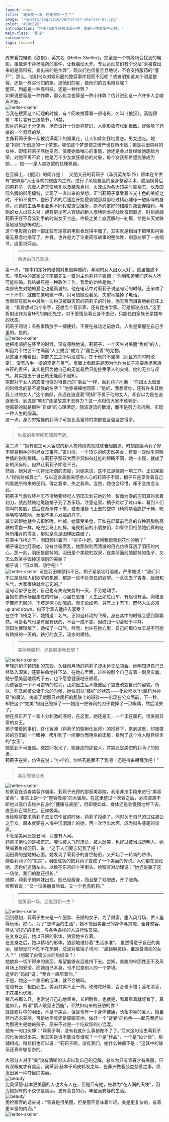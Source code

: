 ```yaml
---
layout: post
title: "是美丽一场，还是狼狈一生？"
image: "/assets/img/2016/08/helter-skelter-07.jpg"
color: "#7D669E"
introduction: "恃美行凶与恃强凌弱一样，都是一种爆发户心理。"
main-class: "影评"
categories: 
tags: [movie]
---
```


周末看完电影《狼狈》，英文名《Helter Skelter》。完全是一个机缘巧合找到的电影。事情源于孙杨嗑药的事件，让我脑动大开。专业运动员们有个说法“未被查出来的是高科技，查出来的是作弊”，观众们也信誓旦旦地说，不会支持服药的“僵尸”，那么，他们何以对娱乐圈的整容事件视而不见呢？或者明知道某个明星整容，还是一样买他们的账，追他们的星，做他们的五毛粉丝呢？  
整容，到底是一种高科技，还是一种作弊？  
如果说整容是一种作弊，那么化妆也算是一种小作弊？估计说到这一点许多人会嘘声不断。  
![helter-skelter](/assets/img/2016/08/helter-skelter-02.jpg)  
当我在搜索这个问题的时候，有个网友推荐看一部电影，名叫《狼狈》。高能预警：本片含有三级情节，18禁。  
 影片的色彩十分饱满，场景设计十分诡异梦幻，人物形象夸张到极致。好像嗑了药做的一个奇怪的梦。  
 主角莉莉子像一朵被浇满毒汁的罂粟花，让人如此如狂地爱恋。男女通吃。她是“妈妈”所创造的一个梦想，哪怕这个梦想使之破产也在所不惜；她是羽田崇拜的女神，即使莉莉子骂她变态，驱使她做唯心的事情，她还是会以曾经给她跪舔为荣，对她不离不弃；她是万千少女疯狂模仿的对象，每个女孩都希望能够成为她.......  她——是人类欲望的处理机器。  

在豆瓣上，《狼狈》的简介是：　又肥又丑的莉莉子（泽尻英龙华 饰）原本在专供有“肥妹廦”人士寻欢的夜店内工作。进行了风险极高的全身整容手术，脱胎换骨后的莉莉子，凭着人造天使脸孔以及魔鬼身材，火速成为各大顶尖时装杂志，以及国际名牌的御用模特，实现了一直以来的梦想。正当莉莉子享受着五光十色的美好之时，不知不觉中，整形手术的后遗症开始侵袭她那具那经过精心雕琢一触即碎的身体。而她的生活与事业也不同程度遭受挫折，原本约定好的结婚对象毁弃婚约，与别的女人出双入对；拥有更加可人容貌的新人模特则虎视眈眈奋起直追，时刻觊觎莉莉子好不容易到手的时尚女王宝座。终极之美土崩瓦解的一刹那，恰是从天堂跌落地狱的恐怖时刻。  
这个电影简介把一部比较有深意的电影表现得平庸了，其实就是相当于把电影内容毫无悬念地缩写了。并且，也许是为了注重简写故事的整体性，刻意曲解了一些细节。这里说两点。 

> ******************  
> 命运由自己掌握。  
> 

第一点，“原本约定好的结婚对象毁弃婚约，与别的女人出双入对”。这里描述不实。电影中的富家公子南部先生一直对主角莉莉子强调：“你明知道我们这种人不可能结婚。我结婚只是一种政治工作。我爱的始终是你。”  
南部先生对她的爱恋也是真诚的，他在电话中对莉莉子说这句话的时候，还亲吻了一下汗巾，就像在亲吻她一样。只可惜她没看见，失望地挂掉了电话。  
当南部在影片中最后一次约见被毁灭前的莉莉子的时候，他无奈而沮丧地躺在床上说：“我曾想过当个水手，还想当个音乐家，还有昆虫学家。可是都没成功。”这里折射出作为富N代的南部先生，对于爱情及事业身不由己，只能任由家族长辈摆布的状态。  
莉莉子则说：有些事情放手一搏便好。不要在成功之前放弃。人生是掌握在自己手里的。是的。  
![helter-skelter](/assets/img/2016/08/helter-skelter-06.jpg)  
她把南部拥在怀里的时候，深有感触地说。莉莉子，一个天生对美丽“免疫”的人，却因为不怕苦不怕痛而“人工蜕变”成为了“国色天香”的尤物。  
从这里不难看出，南部先生之所以没成功，在于他的不坚持（而且方向时时改变），没有放手一搏的坚定与勇气。表面上看起来是因为他作为长子需要承担家族兴旺的责任，其实是因为他自己的无能最后只能接受家人的安排。他的无奈与叹气，其实是出于自己的无能而不自知。  
南部对于女人的态度也像对待自己的“事业”一样，当莉莉子问他：“你跟太太做爱的时候念的是不是我的名字？”他赤裸裸地回答：“是的，我想着你，还有许多其他我上过的女人。”这个南部，永远在追逐着“明知”不属于他的女人，却自以为是在追逐爱情。到底是“明知”还是故意不去努力？这一点相信大家不难判断。  
他需要的就是那种“自虐”的心理满足，随波逐流的散漫，而不是努力去折腾，实现一种人生的圆满。  
这一点，身为穷矮挫的莉莉子可是比高富帅的南部要坚强坚定得多。 

> ******************   
> 你要的美丽终究随风而逝。  
> 

第二点：“拥有更加可人容貌的新人模特则虎视眈眈奋起直追，时刻觊觎莉莉子好不容易到手的时尚女王宝座。”吉川梢，一个18岁的纯天然美女，有着一双似乎洞察世情的锐利眼睛。与莉莉子那双大而空洞如布娃娃的眼睛不同，她一出现，就成了新的风尚标。自然让莉莉子妒忌不已。    
然而，她对这一切持无所谓的态度，对她来说，这不过是她的一项工作。正如某些人“视钱财如粪土”，与以追求美貌来俘虏人心的莉莉子不同，梢子只是享受着自己的美貌所带来的便利。得之我幸，失之我命。当然，她也会珍惜，却不会执念与此。    
莉莉子气急败坏神志不清地要经纪人羽田去划花她的脸，智商为零的羽田真的拿着刻刀，战战兢兢地尾随梢子到了游乐场。注意这里，梢子路过了过山车、看到人们惊叫的笑脸，然后在渐渐停下来，或者准备飞上去的空中飞椅前啃着脆饼干棒，吃得咯吱咯吱响，丝毫不担心发福的样子。    
其实转眼她就会去扣喉咙，吐掉。她享受美食，正如在屏幕前代言的各种高脂肪高糖的零食一样，吃完会马上吐掉。电视机前的小朋友们，如果你们相信她们真的吃掉所推荐的零食，那就是真是图样图森破了。  
在空中飞椅之下，羽田颤抖着问：“梢子小姐，请问我能否划花你的脸？”  
梢子镇定地盯着她，没有丝毫慌乱，她那锐利而清澈的目光仿佛穿透了羽田的内心，那一刻，羽田是颤抖的。羽田是个美貌的奴隶，在美丽面前她颤抖如兔子，又怎么敢亲手毁掉这眼前的美丽？  
梢子说：“可以啊，动手吧！”    
![helter-skelter](/assets/img/2016/08/helter-skelter-01.jpg)
可是羽田却颤抖不已。梢子紧紧地盯着她，严肃地说：“我们只不过是处理人们欲望的机器，都是一些不负责任的欲望。一旦失去了青春、脸蛋和名气，大家很快就会忘记的。”  
这句话似乎在说，自己也有失宠失势的一天，不劳她动手。  
当她在游乐场里走过的时候，心里在感悟：人生正如过山车，有起也有落。爬坡是辛苦而无聊的，下坡是惊心动魄的。而无论如何，只有上才有下。既然人生必须up and down，何不学着去适应去享受？  
在空中飞椅之下，她悟道：名气，正如这转动的飞椅，身在其中的时候会感到飘飘然。可是名气也是有起有伏的，不会一成不变。但终归一切会归于平静。  
羽田仿佛理解了，她松了一口气。然而，也许在她心里，自己的那位女王是不可能有跨掉的一天的。铁打的女王，流水的模特。  

> ******************    
> 美丽地腐朽，还是健康地丑陋？
> 

![helter-skelter](/assets/img/2016/08/helter-skelter-05.jpg)  
年轻的梢子顿悟到的东西，久经风月场的莉莉子却永远无法领会。她明知道自己已经坠入深渊，还要拼命地往下坠。在她心里面，过往的那个自己有着一副臭皮囊。  
她宁愿美丽地腐朽下去，也不愿意健康地丑陋着。  
而整容是一个不可逆转的过程，正如出生后不能重回子宫去改变自己的容貌。所以，在丑闻被公诸于众的时候，她依旧以“极好”的状态——化妆师以“化腐朽为神奇”的魔法，掩盖了她那日益腐朽的肌肤上的斑驳——出现在公众面前，下一秒，却把这个“完美”的自己毁掉了——她用一把锋利的刀子戳掉了一只眼睛，然后消失了。  
她在京东开了一家十分刺激的酒吧，在这里，她还是王，一个正在腐朽，但美丽异常的女王。  
梢子带着同事们，在化妆师（莉莉子的御用化妆师）的推荐下，来到这里，却被盛装的羽田的一个眼神，吸引到了一间廉价而艳俗的闺房，看到了这个令人瞠目结舌的“女王”。  
她感到不可置信。突然间发现了，她身边的那些人，其实还是美貌的莉莉子的奴隶。  
莉莉子在笑，仿佛在说：“小样的，你终究是赢不了我吧！还是得来朝拜我吧！”  

> ******************   
> 美丽的冒险者  
> 

![helter-skelter](/assets/img/2016/08/helter-skelter-04.jpg)   
检察官在调查美容诈骗案。莉莉子光顾的那家美容院，利用非法手段来进行“美容革命”，事实上是一个“整容吸毒”的大骗局。在这里整过一次容之后，必须源源不断地以高价去维护自身的“健康与美丽”，但即便如此，身体还是会慢慢地垮下去，直至非正常死亡。正如吸毒。  
当检察官要求莉莉子去法院作证的时候，莉莉子拒绝了。同时关于自己的过往被公之于众。原本就要在人海中沉溺消亡的她，再一次浮出水面，成为街头巷尾的谈资。  
不管是美闻还是丑闻，只要有人闻。  
莉莉子惧怕的是被遗忘。哪怕被人飞短流长，被人耻笑，也好过被当成透明人。她哭喊着推搡羽田，说：“这下人们要忘记我了吧！”  
羽田真的是她的心腹。她发现了莉莉子的身世秘密，又开始了一轮新的炒作。  
随着莉莉子的“失踪”，羽田成功的把莉莉子变成了一个美丽的传说。人们都在谈论她，忠粉们追随左右。以致在东京的十字街头，检察官对助理说：“她还是赢了这一场仗。我们的路还很长。”  
随即，莉莉子的妹妹出现，她已经瘦身，而且整了双眼皮，开了眼角。  
检察官说：“又一位美丽冒险者。又一个老虎莉莉。”  

> ******************    
> 是美丽一场，还是狼狈一生？   
> 

![helter-skelter](/assets/img/2016/08/helter-skelter-03.jpg)  
回到最初，莉莉子生来是一个肥胖、丑陋的女子，为了财富，堕入风月场，供人羞辱玩乐。然而，为了“更体面的生活”，她不惜出卖自己的身体与灵魂，全身整容，听从“妈妈”的指示，与各色各样的人进行性交易。  
在变身之前，她以丑陋的形体，狼狈地生存着。  
在变身之后，她以精巧的形体，狼狈地维持着“生活水准”。 
虽然得意于自己的美丽，她却无时不刻不在恐惧，总是对着镜子询问：“魔镜啊魔镜，谁是最漂亮的女人？”（想起了白雪公主的后妈没？）  
她放弃一切所得来的美丽，希望能够永远维持下去。岂知，美貌的牢固性还不及风月场上的爱情。而她自己本身，也不过是别人的一个梦境。  
造梦的“妈妈”说：“我会一直陪着你。”  
于是，她这一个美丽的泡沫，就不会破碎。  
俗语有云：相由心生。美丽其实不止一种。玫瑰花好看，百合也不错；莲花清香，无花果也优雅。  
猪八戒那么丑，也常说自己心地善良，长相耐看。也就是，看着看着就好看了。真是如此，所谓“情人眼里出西施”，不然如何来的丑陋的你？  
就连影片中的羽田，不是个美女，但是也有一个身体健康，长相中等的爱人。她虽然也追求美丽，可是她毕竟还是脚踏实地，做好一个“贤妻”的角色——起先我还以为那男生是她的孩子，原来不过是一个吃软饭的小混混。  
她有一句口头禅：“莉莉子啊，没有我就什么事都做不了了。”后来这句话由莉莉子的化妆师说出来。但其实是谁不能没有谁呢？一个是“作品”，一个是“设计师”，相辅相成。粉丝们也可以说：“莉莉子啊，没有我们，她什么神都不是！”这其中的联系还真有够复杂的。  

大部分人对于“美”没有清晰的认识以及自己的见解，总以为只有青春才有美丽，只有双眼皮才有美丽。奥黛丽·赫本于鸡皮鹤发之年，在非洲做着公益慈善之事，焕发出另一种夺目的美丽。  
![beauty](/assets/img/2016/08/aodaili-001.jpg)  
比奥黛丽·赫本更美丽的人也大有人在，但是只有她，被称为“在人间的天使”，因为她拥有的不仅仅是美丽，更有善良的心，丰盈而安静的生活。  
![beauty](/assets/img/2016/08/aodaili-002.jpg)  
用检察官的话来说：“青春是很美丽，但美丽不意味着年轻。美是更复杂的，有着更丰富的内涵。”  
![helter-skelter](/assets/img/2016/08/helter-skelter-08.jpg)  

